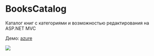 # BooksCatalog
Каталог книг с категориями и возможностью редактирования на ASP.NET MVC

Демо: [azure](http://bookscatalog.azurewebsites.net)

![](http://i.imgur.com/AnH96n6.png)
